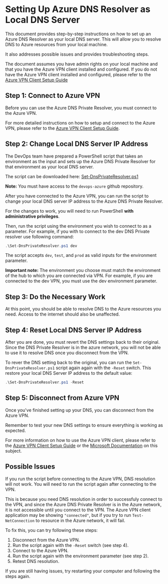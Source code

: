 # Setting Up Azure DNS Resolver as Local DNS Server

This document provides step-by-step instructions on how to set up an Azure DNS
Resolver as your local DNS server. This will allow you to resolve DNS to Azure
resources from your local machine.

It also addresses possible issues and provides troubleshooting steps.

The document assumes you have admin rights on your local machine and that you
have the Azure VPN client installed and configured. If you do not have the Azure
VPN client installed and configured, please refer to the
[Azure VPN Client Setup Guide](C:\Users\dbraga\Documents\Uniphar\repos\devops-guidelines\AzureVpnClientSetup.md)

## Step 1: Connect to Azure VPN

Before you can use the Azure DNS Private Resolver, you must connect to the
Azure VPN.

For more detailed instructions on how to setup and connect to the Azure VPN,
please refer to the [Azure VPN Client Setup Guide](C:\Users\dbraga\Documents\Uniphar\repos\devops-guidelines\AzureVpnClientSetup.md).

## Step 2: Change Local DNS Server IP Address

The DevOps team have prepared a PowerShell script that takes an environment as
the input and sets up the Azure DNS Private Resolver for that environment as
your local DNS server.

The script can be downloaded here: [Set-DnsPrivateResolver.ps1](https://github.com/Uniphar/devops-azure/blob/main/src/adhoc/Set-DnsPrivateResolver.ps1)

**Note:** You must have access to the `devops-azure` github repository.

After you have connected to the Azure VPN, you can run the script to change your
local DNS server IP address to the Azure DNS Private Resolver.

For the changes to work, you will need to run PowerShell **with administrative privileges**.

Then, run the script using the environment you wish to connect to as a
parameter. For example, if you with to connect to the dev DNS Private resolver
use following command:

```powershell
.\Set-DnsPrivateResolver.ps1 dev
```

The script accepts `dev`, `test`, and `prod` as valid inputs for the environment
parameter.

**Important note:** The environment you choose must match the environment of the
hub to which you are connected via VPN. For example, if you are connected to the
dev VPN, you must use the dev environment parameter.

## Step 3: Do the Necessary Work

At this point, you should be able to resolve DNS to the Azure resources you
need. Access to the internet should also be unaffected.

## Step 4: Reset Local DNS Server IP Address

After you are done, you must revert the DNS settings back to their original.
Since the DNS Private Resolver is in the azure network, you will not be able to
use it to resolve DNS once you disconnect from the VPN.

To rever the DNS setting back to the original, you can run the
`Set-DnsPrivateResolver.ps1` script again again with the `-Reset` switch. This
restore your local DNS Server IP address to the default value:

```powershell
.\Set-DnsPrivateResolver.ps1 -Reset
```

## Step 5: Disconnect from Azure VPN

Once you've finished setting up your DNS, you can disconnect from the Azure VPN.

Remember to test your new DNS settings to ensure everything is working as expected.

For more information on how to use the Azure VPN client, please refer to the
[Azure VPN Client Setup Guide](C:\Users\dbraga\Documents\Uniphar\repos\devops-guidelines\AzureVpnClientSetup.md)
or the [Microsoft Documentation](https://learn.microsoft.com/en-us/azure/vpn-gateway/openvpn-azure-ad-client)
on this subject.

## Possible Issues

If you run the script before connecting to the Azure VPN, DNS resolution will
not work. You will need to run the script again after connecting to the VPN.

This is because you need DNS resolution in order to successfuly connect to the
VPN, and since the Azure DNS Private Resolver is in the Azure network, it is not
accessible until you connect to the VPN. The Azure VPN client application may
be showing `"connected"`, but if you try to run `Test-NetConnection` to
resource in the Azure network, it will fail.

To fix this, you can try following these steps:

1. Disconnect from the Azure VPN.
2. Run the script again with the `-Reset` switch (see step 4).
3. Connect to the Azure VPN.
4. Run the script again with the environment parameter (see step 2).
5. Retest DNS resolution.

If you are still having issues, try restarting your computer and following the
steps again.
